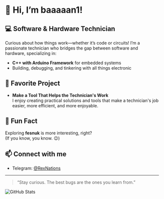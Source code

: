 # 👋 Hi, I’m baaaaan1!

## 💻 Software & Hardware Technician
Curious about how things work—whether it’s code or circuits! I’m a passionate technician who bridges the gap between software and hardware, specializing in:

- **C++ with Arduino Framework** for embedded systems
- Building, debugging, and tinkering with all things electronic

## 🌟 Favorite Project
- **Make a Tool That Helps the Technician's Work**  
  I enjoy creating practical solutions and tools that make a technician's job easier, more efficient, and more enjoyable.

## 🌱 Fun Fact
Exploring **fesnuk** is more interesting, right?  
(If you know, you know. 😉)

## 📫 Connect with me
- Telegram: [@RexNations](https://t.me/RexNations)

---

> “Stay curious. The best bugs are the ones you learn from.”

![GitHub Stats](https://github-readme-stats.vercel.app/api?username=baaaaan1&show_icons=true&theme=github_dark)
